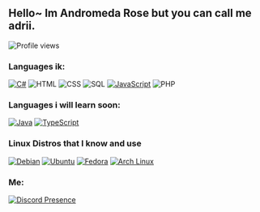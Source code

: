 ## Hello~ Im Andromeda Rose but you can call me adrii.
![Profile views](https://komarev.com/ghpvc/?username=HTTP-Requests&color=edb8ff)

### Languages ik:

[![C#](https://img.shields.io/badge/-C%23-141414?style=flat&logo=csharp)](https://docs.microsoft.com/en-us/dotnet/csharp/)
![HTML](https://img.shields.io/badge/-HTML-141414?style=flat&logo=html5)
![CSS](https://img.shields.io/badge/-CSS-141414?style=flat&logo=css3)
![SQL](https://img.shields.io/badge/-SQL-141414?style=flat&logo=postgresql)
[![JavaScript](https://img.shields.io/badge/-JavaScript-141414?style=flat&logo=javascript)](https://www.javascript.com/)
![PHP](https://img.shields.io/badge/php-141414?style=flat&logo=postgresql)

### Languages i will learn soon:

[![Java](https://img.shields.io/badge/-Java-141414?style=flat&logo=openjdk)](https://adoptium.net/)
[![TypeScript](https://img.shields.io/badge/-TypeScript-141414?style=flat&logo=typescript)](https://www.typescriptlang.org/)

### Linux Distros that I know and use
[![Debian](https://img.shields.io/badge/-Debian-141414?style=flat&logo=debian)](https://www.debian.org/)
[![Ubuntu](https://img.shields.io/badge/-Ubuntu-141414?style=flat&logo=ubuntu)](https://ubuntu.com/)
[![Fedora](https://img.shields.io/badge/-Fedora-141414?style=flat&logo=fedora)](https://getfedora.org/)
[![Arch Linux](https://img.shields.io/badge/-Arch-141414?style=flat&logo=archlinux)](https://archlinux.org/)

### Me:

[![Discord Presence](https://lanyard.cnrad.dev/api/919345901498138664)](https://discord.com/users/919345901498138664)
